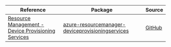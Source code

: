 | Reference | Package | Source |
|---|---|---|
|[Resource Management - Device Provisioning Services](resourcemanager-deviceprovisioningservices-readme.md)|[azure-resourcemanager-deviceprovisioningservices](https://repo1.maven.org/maven2/com/azure/resourcemanager/azure-resourcemanager-deviceprovisioningservices)|[GitHub](https://github.com/Azure/azure-sdk-for-java)|
